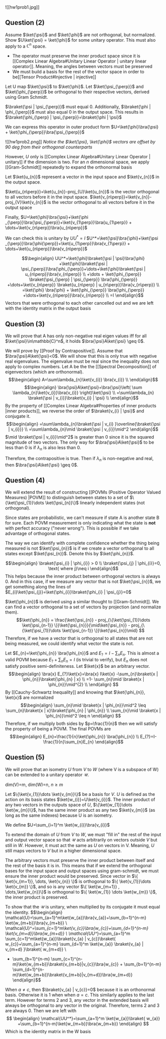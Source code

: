 ![[hw1prob1.jpg]]
## Question (2)
Assume $\ket{\psi}$ and $\ket{\phi}$ are not orthogonal, but normalized. Show $U\ket{\psi} = \ket{\phi}$ for some unitary operator. This must also apply to a $\mathbb{C}^n$ space.

- The operator must preserve the inner product space since it is [[Complex Linear Algebra#Unitary Linear Operator | unitary linear operator]]. Meaning, the angles between vectors must be preserved
- We must build a basis for the rest of the vector space in order to be[[Tensor Product#Injective | injective]]

Let U map $\ket{\psi}$ to $\ket{\phi}$. Let $\ket{\psi_{\perp}}$ and $\ket{\phi_{\perp}}$ be orthogonal to their respective vectors, derived using Gram Schmidt.

$\braket{\psi | \psi_{\perp}}$ must equal 0. Additionally, $\braket{\phi | \phi_{\perp}}$ must also equal 0 in the output space. This results in $\braket{\phi_{\perp} | \psi_{\perp}}=\braket{\phi | \psi}$

We can express this operator in outer product form $U=\ket{\phi}\bra{\psi} + \ket{\phi_{\perp}}\bra{\psi_{\perp}}$

![[hw1prob2.png]]
*Notice the $\ket{\psi}, \ket{\phi}$ vectors are offset by 90 deg from their orthogonal counterparts*

However, $U$ only is [[Complex Linear Algebra#Unitary Linear Operator | unitary]] if the dimension is two. For an $n$ dimensional space, we apply [[Gram-Schmidt]] repeatedly to expand the orthonormal basis

Let $\ket{u_{n}}$ represent a vector in the input space and $\ket{v_{n}}$ in the output space. 

$\ket{u_{n\perp}}=\ket{u_{n}}-proj_{U}\ket{u_{n}}$ is the vector orthogonal to all vectors before it in the input space.
$\ket{v_{n\perp}}=\ket{v_{n}}-proj_{V}\ket{v_{n}}$ is the vector orthogonal to all vectors before it in the output space

Finally, $U=\ket{\phi}\bra{\psi}+\ket{\phi _{\perp}}\bra{\psi_{\perp}}+\ket{v_{1\perp}}\bra{u_{1\perp}} + \dots+\ket{v_{n\perp}}\bra{u_{n\perp}}$

We can check this is unitary by $UU^* = I$
$U^*=\ket{\psi}\bra{\phi}+\ket{\psi _{\perp}}\bra{\phi{\perp}}+\ket{u_{1\perp}}\bra{v_{1\perp}} + \dots+\ket{u_{n\perp}}\bra{v_{n\perp}}$

$$\begin{align}
UU^*=\ket{\phi}\braket{\psi | \psi}\bra{\phi} +\ket{\phi}\braket{\psi | \psi_{\perp}}\bra{\phi_{\perp}}+\dots+\ket{\phi}\braket{\psi | u_{n\perp}}\bra{v_{n\perp}} \\
+\dots + \ket{\phi_{\perp}} \braket{\psi_{\perp} | \psi_{\perp}} \bra{\phi_{\perp}} +\dots+\ket{v_{n\perp}} \braket{u_{n\perp} | u_{n\perp}}\bra{v_{n\perp}} \\
=\ket{\phi} \bra{\phi} + \ket{\phi_{\perp}} \bra{\phi_{\perp}} +\dots+\ket{v_{n\perp}}\bra{v_{n\perp}}   \\
=I
\end{align}$$
Vectors that were orthogonal to each other cancelled out and we are left with the identity matrix in the output basis

## Question (3)
We will prove that A has only non-negative real eigen values iff for all $\ket{\psi}\in\mathbb{C}^n$, it holds $\bra{\psi}A\ket{\psi} \geq 0$. 

We will prove by [[Proof by Contrapositive]]. Assume that $\bra{\psi}A\ket{\psi}<0$. We will show that this is only true with negative real eigenvalues. The eigenvalue must be real since the inequality does not apply to complex numbers. Let A be the the [[Spectral Decomposition]] of eigenvectors (which are orthonormal).
$$\begin{align}
A=\sum\lambda_{n}\ket{v_{i}} \bra{v_{i}}  \\
\end{align}$$
$$\begin{align}
\bra{\psi}A\ket{\psi}=\bra{\psi}\left( \sum \lambda_{n}\ket{v_{i}}\bra{v_{i}} \right)\ket{\psi} \\
=\sum\lambda_{n} \braket{\psi | v_{i}}\braket{v_{i} | \psi} \\ 
\end{align}$$
By the property of [[Complex Linear Algebra#Properties of inner products |inner products]], we reverse the order of $\braket{v_{i} | \psi}$ and conjugate it.
$$\begin{align}
=\sum\lambda_{n}\braket{\psi | v_{i} }\overline{\braket{\psi | v_{i}}} \\
=\sum\lambda_{n}\mid \braket{\psi | v_{i}}\mid^2
\end{align}$$
$\mid \braket{\psi | v_{i}}\mid^2$ is greater than 0 since it is the squared magnitude of two vectors. The only way for $\bra{\psi}A\ket{\psi}$ to be less than 0 is if $\lambda_{n}$ is also less than 0.  

Therefore, the contrapositive is true. Then if $\lambda_{n}$ is non-negative and real, then $\bra{\psi}A\ket{\psi} \geq 0$.

## Question (4)
We will extend the result of constructing [[POVMs (Positive Operator Valued Measures) |POVM]] to distinguish between states to a set of $\{\ket{\psi_{1}}\dots \ket{\psi_{n}}\}$ linearly independent states (not orthogonal).


Since states are probabilistic, we can't measure if state A is another state B for sure. Each POVM measurement is only indicating what the state is **not** with perfect accuracy ("never wrong"). This is possible if we take advantage of orthogonal states.

The way we can identify with complete confidence whether the thing being measured is not $\ket{\psi_{n}}$ is if we create a vector orthogonal to all states except $\ket{\psi_{n}}$. Denote this by $\ket{\phi_{n}}$.

$$\begin{align}
\braket{\psi_{i} | \phi_{i}} > 0 \\
\braket{\psi_{j} | \phi_{i}}=0, \text{ where j}\neq i
\end{align}$$
This helps because the inner product between orthogonal vectors is always 0. And in this case, if we measure any vector that is not $\ket{\psi_{n}}$, we get something along the lines of $E_{i}\ket{\psi_{j}}=\ket{\phi_{i}}\braket{\phi_{i} | \psi_{j}}=0$

$\ket{\phi_{n}}$ is derived using a similar thought to [[Gram-Schmidt]]. We can find a vector orthogonal to a set of vectors by projection (and normalize them). $$\ket{\phi_{n}} = \frac{\ket{\psi_{n}} - proj_{\{\ket{\psi_{1}}\dots \ket{\psi_{n-1}}  \}}\ket{\psi_{n}}}{\mid\ket{\psi_{n}} - proj_{\{\ket{\psi_{1}}\dots \ket{\psi_{n-1}}  \}}\ket{\psi_{n}}\mid} $$Therefore, if we have a vector that is orthogonal to all states that are not being measured, we could identify what vector the state is not.

Let $E_{n}=\ket{\phi_{n}} \bra{\phi_{n}}$ and $E_{?}=I-\sum_{n}E_{n}$. This is almost a valid POVM because $E_{?}+\sum_{n}E_{n}=I$ (is trivial to verify), but $E_{n}$ does not satisfy positive semi-definiteness. Let $\ket{x}$ be an arbitrary vector.
$$\begin{align}
\bra{x} E_{?}\ket{x}=\bra{x} I\ket{x} -\sum_{n}\braket{x | \phi_{n}}\braket{\phi_{n} | x} \\
=1- \sum_{n}\mid \braket{x | \phi_{n}}\mid^{2} \\
\end{align}  
$$
By [[Cauchy-Schwartz Inequality]] and knowing that $\ket{\phi_{n}}, \ket{x}$ are normalized
$$\begin{align}
\sum_{n}\mid \braket{x | \phi_{n}}\mid^2 \leq \sum_{n}\braket{x | x}\braket{\phi_{n} | \phi_{n}} \\
\sum_{n}\mid \braket{x | \phi_{n}}\mid^2 \leq n
\end{align}
$$
Therefore, if we multiply both sides by $p=\frac{1}{n}$ then we will satisfy the property of being a POVM. The final POVMs are
$$\begin{align}
E_{n}=\frac{1}{n}\ket{\phi_{n}} \bra{\phi_{n}} \\
E_{?}=I-\frac{1}{n}\sum_{n}E_{n} 
\end{align}$$

## Question (5)
We will prove that an isometry $U$ from $V$ to $W$ (where V is a subspace of W) can be extended to a unitary operator $\mathcal{U}$. 

$\text{dim(V)=m}$, $\text{dim(W)=n}$,  $n\geq m$

Let $\{\ket{v_{1}}\dots \ket{v_{m}}\}$ be a basis for $V$. $U$ is defined as the action on its basis states $\ket{w_{i}}=U\ket{v_{i}}$. The inner product of any two vectors in the outputs space of $U$, $\{\ket{w_{1}}\dots \ket{w_{m}}\}$, has the same inner product as any two $\ket{v_{m}}$ (as long as the same indexes) because U is an isometry. 

We define $U=\sum_{i=1}^m \ket{w_{i}}\bra{v_{i}}$

To extend the domain of $U$ from $V$ to $W$, we must "fill in" the rest of the input and output vector space so that $\mathcal{U}$ acts arbitrarily on vectors outside $V$ but still in $W$. However, it must act the same as $U$ on vectors in V. Meaning, $U$ still maps vectors to $V$ but in a higher dimensional space. 

The arbitrary vectors must preserve the inner product between itself and the rest of the basis it is in. This means that if we extend the orthogonal bases for the input space and output spaces using gram-schmidt, we must ensure the inner product would be preserved. Since vector in $\{ \ket{v_{m+1}}, \dots, \ket{v_{n}} \}$ is orthogonal to $\{ \ket{v_{1}}\dots \ket{v_{m}} \}$, and so is any vector $\{ \ket{w_{m+1}} , \dots,\ket{w_{n}}\}$ is orthogonal to $\{ \ket{w_{1}} \dots \ket{w_{m}} \}$, the inner product is preserved.

To show that the $\mathcal{U}$ is unitary, when multiplied by its conjugate it must equal the identity.
$$\begin{align}
\mathcal{U}=\sum_{a=1}^m\ket{w_{a}}\bra{v_{a}}+\sum_{b=1}^{n-m} \ket{w_{m+b}}\bra{v_{m+b}} \\
\mathcal{U}^*=\sum_{c=1}^m\ket{v_{c}}\bra{w_{c}}+\sum_{d=1}^{n-m} \ket{v_{m+d}}\bra{w_{m+d}} \\
\mathcal{UU^*}=\sum_{a=1}^m \sum_{c=1}^m\ket{w_{a}}\braket{v_{a} | v_{c}}\braket{ w_{c}}+\sum_{a=1}^{n-m} \sum_{d=1}^m \ket{w_{a}} \braket{v_{a}  | v_{m+d} }\braket{ w_{m+d}}   \\
+ \sum_{b=1}^{n-m} \sum_{c=1}^{n-m}\ket{w_{m+b}}\braket{v_{m+b}|v_{c}}\bra{w_{c}} +  \sum_{b=1}^{n-m} \sum_{d=1}^{n-m}\ket{w_{m+b}}\braket{v_{m+b}|v_{m+d}}\bra{w_{m+d}}
\end{align}$$

When $a\neq c$, then $\braket{v_{a} | v_{c}}=0$ because it is an orthonormal basis. Otherwise it is $1$ when when $a=c$. This similarly applies to the last term. However for terms 2 and 3, any vector in the extended basis will always be orthogonal to any vector in the original. Therefore, terms 2 and 3 are always 0. Then we are left with
$$
\begin{align}
\mathcal{UU^*}=\sum_{a=1}^m \ket{w_{a}}\braket{ w_{a}} +\sum_{b=1}^{n-m}\ket{w_{m+b}}\bra{w_{m+b}}
\end{align}
$$
Which is the identity matrix in the W basis 